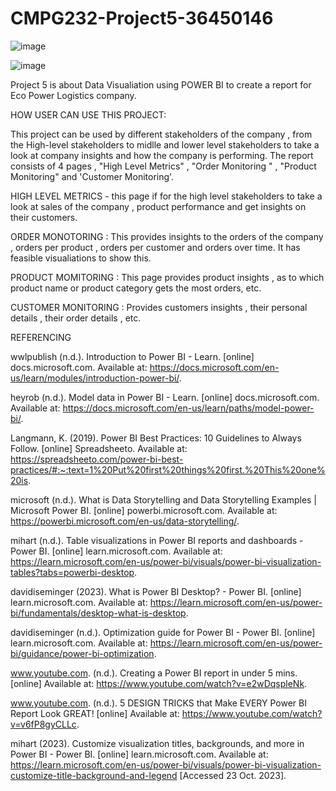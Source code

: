 # CMPG232-Project5-36450146

![image](https://github.com/Oratile-Mogajane/CMPG232-Project5-36450146/assets/141177107/db4a4e65-69fc-4276-9c74-ca655eaa1253)

![image](https://github.com/Oratile-Mogajane/CMPG232-Project5-36450146/assets/141177107/e5c612bc-262a-4c37-a96a-3671c8e324f9)



Project 5 is about Data Visualiation using POWER BI to create a report for Eco Power Logistics company.

HOW USER CAN USE THIS PROJECT:

This project can be used by different stakeholders of the company , from the High-level stakeholders to midlle and lower level stakeholders to take a look at company insights and how the company is performing.
The report consists of 4 pages , "High Level Metrics" , "Order Monitoring " , "Product Monitoring" and 'Customer Monitoring'.

HIGH LEVEL METRICS - this page if for the high level stakeholders to take a look at sales of the company , product performance and get insights on their customers.

ORDER MONOTORING : This provides insights to the orders of the company , orders per product , orders per customer and orders over time. It has feasible visualiations to show this.

PRODUCT MOMITORING : This page provides product insights , as to which product name  or product category gets the most orders, etc.

CUSTOMER MONITORING : Provides customers insights , their personal details , their order details , etc.

REFERENCING

wwlpublish (n.d.). Introduction to Power BI - Learn. [online] docs.microsoft.com. Available at: https://docs.microsoft.com/en-us/learn/modules/introduction-power-bi/.

‌heyrob (n.d.). Model data in Power BI - Learn. [online] docs.microsoft.com. Available at: https://docs.microsoft.com/en-us/learn/paths/model-power-bi/.

‌Langmann, K. (2019). Power BI Best Practices: 10 Guidelines to Always Follow. [online] Spreadsheeto. Available at: https://spreadsheeto.com/power-bi-best-practices/#:~:text=1%20Put%20first%20things%20first.%20This%20one%20is.

‌microsoft (n.d.). What is Data Storytelling and Data Storytelling Examples | Microsoft Power BI. [online] powerbi.microsoft.com. Available at: https://powerbi.microsoft.com/en-us/data-storytelling/.

‌mihart (n.d.). Table visualizations in Power BI reports and dashboards - Power BI. [online] learn.microsoft.com. Available at: https://learn.microsoft.com/en-us/power-bi/visuals/power-bi-visualization-tables?tabs=powerbi-desktop.

‌davidiseminger (2023). What is Power BI Desktop? - Power BI. [online] learn.microsoft.com. Available at: https://learn.microsoft.com/en-us/power-bi/fundamentals/desktop-what-is-desktop.

‌davidiseminger (n.d.). Optimization guide for Power BI - Power BI. [online] learn.microsoft.com. Available at: https://learn.microsoft.com/en-us/power-bi/guidance/power-bi-optimization.

‌www.youtube.com. (n.d.). Creating a Power BI report in under 5 mins. [online] Available at: https://www.youtube.com/watch?v=e2wDqspleNk.

‌www.youtube.com. (n.d.). 5 DESIGN TRICKS that Make EVERY Power BI Report Look GREAT! [online] Available at: https://www.youtube.com/watch?v=v6fP8gyCLLc.

mihart (2023). Customize visualization titles, backgrounds, and more in Power BI - Power BI. [online] learn.microsoft.com. Available at: https://learn.microsoft.com/en-us/power-bi/visuals/power-bi-visualization-customize-title-background-and-legend [Accessed 23 Oct. 2023].

‌
‌





